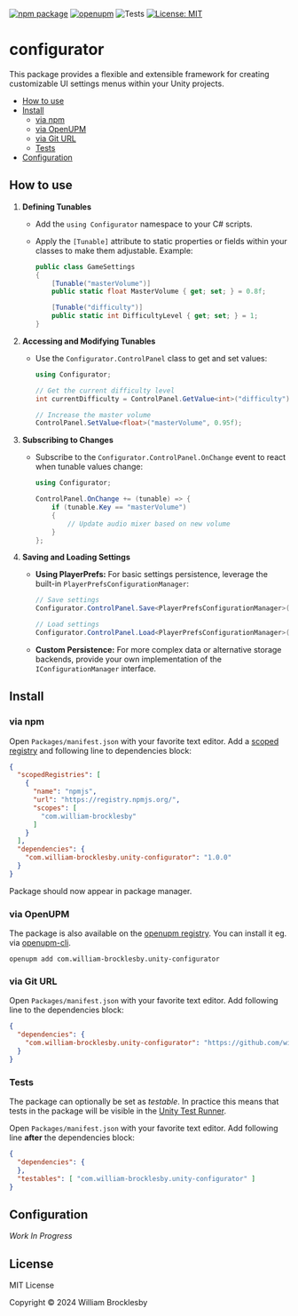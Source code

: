 [![npm package](https://img.shields.io/npm/v/com.william-brocklesby.unity-configurator)](https://www.npmjs.com/package/com.william-brocklesby.unity-configurator)
[![openupm](https://img.shields.io/npm/v/com.william-brocklesby.unity-configurator?label=openupm&registry_uri=https://package.openupm.com)](https://openupm.com/packages/com.william-brocklesby.unity-configurator/)
![Tests](https://github.com/william-brocklesby/unity-configurator/workflows/Tests/badge.svg)
[![License: MIT](https://img.shields.io/badge/License-MIT-green.svg)](https://opensource.org/licenses/MIT)

# configurator

This package provides a flexible and extensible framework for creating customizable UI settings menus within your Unity projects.

- [How to use](#how-to-use)
- [Install](#install)
  - [via npm](#via-npm)
  - [via OpenUPM](#via-openupm)
  - [via Git URL](#via-git-url)
  - [Tests](#tests)
- [Configuration](#configuration)

<!-- toc -->

## How to use

1.  **Defining Tunables**

    *   Add the `using Configurator` namespace to your C# scripts.
    *   Apply the `[Tunable]` attribute to static properties or fields within your classes to make them adjustable. Example:

        ```csharp
        public class GameSettings
        {
            [Tunable("masterVolume")]
            public static float MasterVolume { get; set; } = 0.8f;

            [Tunable("difficulty")] 
            public static int DifficultyLevel { get; set; } = 1;  
        }
        ```

2.  **Accessing and Modifying Tunables**

    *   Use the `Configurator.ControlPanel` class to get and set values:

        ```csharp
        using Configurator;

        // Get the current difficulty level
        int currentDifficulty = ControlPanel.GetValue<int>("difficulty"); 

        // Increase the master volume
        ControlPanel.SetValue<float>("masterVolume", 0.95f); 
        ```

3.  **Subscribing to Changes**

    *   Subscribe to the `Configurator.ControlPanel.OnChange` event to react when tunable values change:

        ```csharp
        using Configurator;

        ControlPanel.OnChange += (tunable) => {
            if (tunable.Key == "masterVolume") 
            {
                // Update audio mixer based on new volume
            }
        };
        ```

4.  **Saving and Loading Settings**

    * **Using PlayerPrefs:** For basic settings persistence, leverage the built-in `PlayerPrefsConfigurationManager`:

       ```csharp
       // Save settings
       Configurator.ControlPanel.Save<PlayerPrefsConfigurationManager>(); 
  
       // Load settings
       Configurator.ControlPanel.Load<PlayerPrefsConfigurationManager>(); 
       ```

    * **Custom Persistence:** For more complex data or alternative storage backends, provide your own implementation of the `IConfigurationManager` interface.

## Install

### via npm

Open `Packages/manifest.json` with your favorite text editor. Add a [scoped registry](https://docs.unity3d.com/Manual/upm-scoped.html) and following line to dependencies block:
```json
{
  "scopedRegistries": [
    {
      "name": "npmjs",
      "url": "https://registry.npmjs.org/",
      "scopes": [
        "com.william-brocklesby"
      ]
    }
  ],
  "dependencies": {
    "com.william-brocklesby.unity-configurator": "1.0.0"
  }
}
```
Package should now appear in package manager.

### via OpenUPM

The package is also available on the [openupm registry](https://openupm.com/packages/com.william-brocklesby.unity-configurator). You can install it eg. via [openupm-cli](https://github.com/openupm/openupm-cli).

```
openupm add com.william-brocklesby.unity-configurator
```

### via Git URL

Open `Packages/manifest.json` with your favorite text editor. Add following line to the dependencies block:
```json
{
  "dependencies": {
    "com.william-brocklesby.unity-configurator": "https://github.com/william-brocklesby/unity-configurator.git"
  }
}
```

### Tests

The package can optionally be set as *testable*.
In practice this means that tests in the package will be visible in the [Unity Test Runner](https://docs.unity3d.com/2017.4/Documentation/Manual/testing-editortestsrunner.html).

Open `Packages/manifest.json` with your favorite text editor. Add following line **after** the dependencies block:
```json
{
  "dependencies": {
  },
  "testables": [ "com.william-brocklesby.unity-configurator" ]
}
```

## Configuration

*Work In Progress*

## License

MIT License

Copyright © 2024 William Brocklesby
